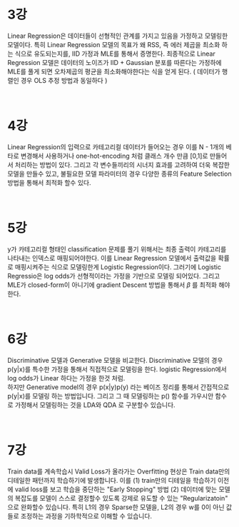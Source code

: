 # 3강

Linear Regression은 데이터들이 선형적인 관계를 가지고 있음을 가정하고 모델링한 모델이다.
특히 Linear Regression 모델의 목표가 왜 RSS, 즉 에러 제곱을 최소화 하는 식으로 유도되는지를, IID 가정과 MLE를 통해서 증명한다. 
최종적으로 Linear Regression 모델은 데이터의 노이즈가 IID + Gaussian 분포를 따른다는 가정하에 MLE를 풀게 되면 오차제곱의 평균을 최소화해야한다는 식을 얻게 된다. ( 데이터가 행렬인 경우 OLS 추정 방법과 동일하다 )

<br>

# 4강 

Linear Regression의 입력으로 카테고리컬 데이터가 들어오는 경우 이를 N - 1개의 베타로 변경해서 사용하거나 one-hot-encoding 처럼 클래스 개수 만큼 [0,1]로 만들어서 처리하는 방법이 있다. 
그리고 각 변수들끼리의 시너지 효과를 고려하여 더욱 복잡한 모델을 만들수 있고, 불필요한 모델 파라미터의 경우 다양한 종류의 Feature Selection 방법을 통해서 최적화 할수 있다.

<br>

# 5강 

y가 카테고리컬 형태인 classification 문제를 풀기 위해서는 최종 출력이 카테고리를 나타내는 인덱스로 매핑되어야한다. 이를 Linear Regression 모델에서 출력값을 확률로 매핑시켜주는 식으로 모델링한게 Logistic Regression이다. 그러기에 Logistic Regressio은 log odds가 선형적이라는 가정을 기반으로 모델링 되어있다. 그리고 MLE가 closed-form이 아니기에 gradient Descent 방법을 통해서 $\beta$ 를 최적화 해야한다.

<br>

# 6강 

Discriminative 모델과 Generative 모델을 비교한다.
Discriminative 모델의 경우 p(y|x)를 특수한 가정을 통해서 직접적으로 모델링을 한다. logistic Regression에서 log odds가 Linear 하다는 가정을 한것 처럼. <br> 하지만 Generative model의 경우 p(x|y)p(y) 라는 베이즈 정리를 통해서 간접적으로 p(y|x)를 모델링 하는 방법입니다. 그리고 그 때 모델링하는 p() 함수를 가우시안 함수로 가정해서 모델링하는 것을 LDA와 QDA 로 구분할수 있습니다.


<br>

# 7강
Train data를 계속학습시 Valid Loss가 올라가는 Overfitting 현상은 Train data만의 디테일한 패턴까지 학습하기에 발생합니다. 이를 (1) train만의 디테일을 학습하기 이전에 valid loss를 보고 학습을 중단하는 "Early Stopping" 방법 (2) 데이터에 맞는 모델의 복잡도를 모델이 스스로 결정할수 있도록 강제로 유도할 수 있는 "Regularizatoin" 으로 완화할수 있습니다. 특히 L1의 경우 Sparse한 모델을, L2의 경우 w를 0이 아닌 값들로 조정하는 과정을 기하학적으로 이해할 수 있습니다.